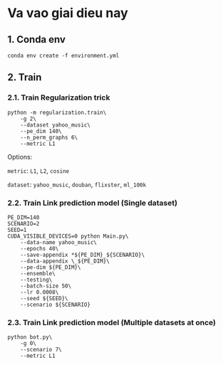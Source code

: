 # Va vao giai dieu nay

## 1. Conda env

```
conda env create -f environment.yml
```

## 2. Train

### 2.1. Train Regularization trick

```
python -m regularization.train\
    -g 2\
    --dataset yahoo_music\
    --pe_dim 140\
    --n_perm_graphs 6\
    --metric L1
```

Options:

`metric`: `L1`, `L2`, `cosine`

`dataset`: `yahoo_music`, `douban`, `flixster`, `ml_100k`

### 2.2. Train Link prediction model (Single dataset)

```
PE_DIM=140
SCENARIO=2
SEED=1
CUDA_VISIBLE_DEVICES=0 python Main.py\
    --data-name yahoo_music\
    --epochs 40\
    --save-appendix *${PE_DIM}_${SCENARIO}\
    --data-appendix \_${PE_DIM}\
    --pe-dim ${PE_DIM}\
    --ensemble\
    --testing\
    --batch-size 50\
    --lr 0.0008\
    --seed ${SEED}\
    --scenario ${SCENARIO}
```

### 2.3. Train Link prediction model (Multiple datasets at once)

```
python bot.py\
    -g 0\
    --scenario 7\
    --metric L1
```
